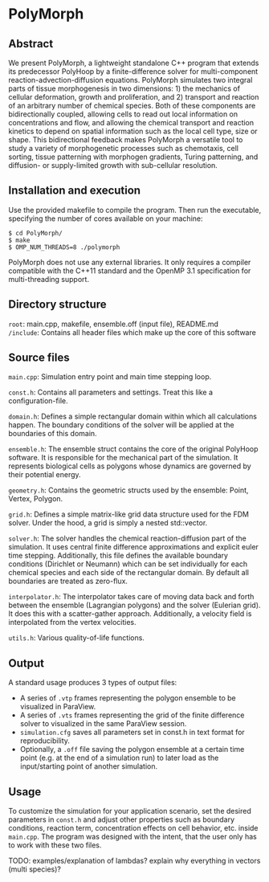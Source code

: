 # PolyMorph

## Abstract

We present PolyMorph, a lightweight standalone C++ program that extends its predecessor PolyHoop by a finite-difference solver for multi-component reaction-advection-diffusion equations. PolyMorph simulates two integral parts of tissue morphogenesis in two dimensions: 1) the mechanics of cellular deformation, growth and proliferation, and 2) transport and reaction of an arbitrary number of chemical species. Both of these components are bidirectionally coupled, allowing cells to read out local information on concentrations and flow, and allowing the chemical transport and reaction kinetics to depend on spatial information such as the local cell type, size or shape. This bidirectional feedback makes PolyMorph a versatile tool to study a variety of morphogenetic processes such as chemotaxis, cell sorting, tissue patterning with morphogen gradients, Turing patterning, and diffusion- or supply-limited growth with sub-cellular resolution.

## Installation and execution
Use the provided makefile to compile the program. Then run the executable, specifying the number of cores available on your machine:
```shell
$ cd PolyMorph/
$ make
$ OMP_NUM_THREADS=8 ./polymorph
```
PolyMorph does not use any external libraries. It only requires a compiler compatible with the C++11 standard and the OpenMP 3.1 specification for multi-threading support. 

## Directory structure
`root`: main.cpp, makefile, ensemble.off (input file), README.md    
`/include`: Contains all header files which make up the core of this software  

## Source files

``main.cpp``: Simulation entry point and main time stepping loop. 

``const.h``: Contains all parameters and settings. Treat this like a configuration-file. 

``domain.h``: Defines a simple rectangular domain within which all calculations happen. The boundary conditions of the solver will be applied at the boundaries of this domain.

``ensemble.h``: The ensemble struct contains the core of the original PolyHoop software. It is responsible for the mechanical part of the simulation. It represents biological cells as polygons whose dynamics are governed by their potential energy.  

``geometry.h``: Contains the geometric structs used by the ensemble: Point, Vertex, Polygon. 

``grid.h``: Defines a simple matrix-like grid data structure used for the FDM solver. Under the hood, a grid is simply a nested std::vector. 

``solver.h``: The solver handles the chemical reaction-diffusion part of the simulation. It uses central finite difference approximations and explicit euler time stepping. Additionally, this file defines the available boundary conditions (Dirichlet or Neumann) which can be set individually for each chemical species and each side of the rectangular domain. By default all boundaries are treated as zero-flux.

``interpolator.h``: The interpolator takes care of moving data back and forth between the ensemble (Lagrangian polygons) and the solver (Eulerian grid). It does this with a scatter-gather approach. Additionally, a velocity field is interpolated from the vertex velocities. 

``utils.h``: Various quality-of-life functions.

## Output
A standard usage produces 3 types of output files:
- A series of ``.vtp`` frames representing the polygon ensemble to be visualized in ParaView. 
- A series of ``.vts`` frames representing the grid of the finite difference solver to visualized in the same ParaView session. 
- ``simulation.cfg`` saves all parameters set in const.h in text format for reproducibility. 
- Optionally, a ``.off`` file saving the polygon ensemble at a certain time point (e.g. at the end of a simulation run) to later load as the input/starting point of another simulation. 

## Usage
To customize the simulation for your application scenario, set the desired parameters in ``const.h`` and adjust other properties such as boundary conditions, reaction term, concentration effects on cell behavior, etc. inside ``main.cpp``. The program was designed with the intent, that the user only has to work with these two files. 

TODO: examples/explanation of lambdas? explain why everything in vectors (multi species)?